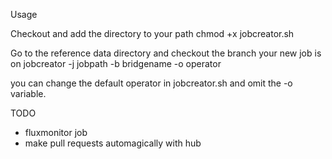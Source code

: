 Usage

Checkout and add the directory to your path
chmod +x jobcreator.sh

Go to the reference data directory and checkout the branch your new job is on
jobcreator -j jobpath -b bridgename -o operator

you can change the default operator in jobcreator.sh and omit the -o variable.


TODO
- fluxmonitor job
- make pull requests automagically with hub
